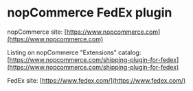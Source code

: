 ﻿nopCommerce FedEx plugin
===========

nopCommerce site: [https://www.nopcommerce.com](https://www.nopcommerce.com)

Listing on nopCommerce "Extensions" catalog: [https://www.nopcommerce.com/shipping-plugin-for-fedex](https://www.nopcommerce.com/shipping-plugin-for-fedex)

FedEx site: [https://www.fedex.com/](https://www.fedex.com/)

